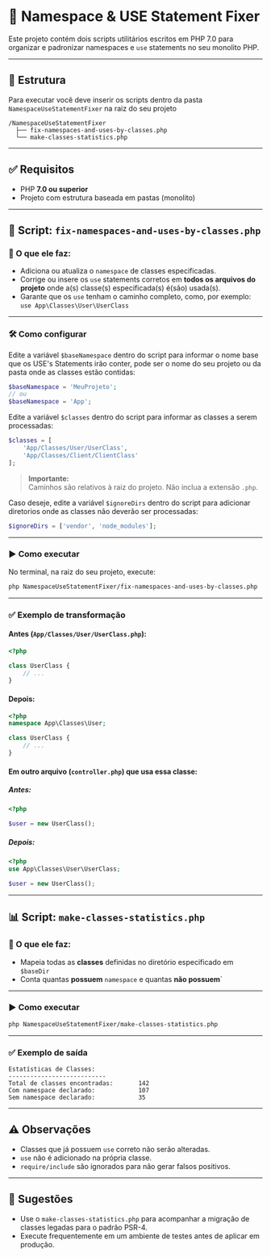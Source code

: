 
# 🧩 Namespace & USE Statement Fixer

Este projeto contém dois scripts utilitários escritos em PHP 7.0 para organizar e padronizar namespaces e `use` statements no seu monolito PHP.

---

## 📂 Estrutura
Para executar você deve inserir os scripts dentro da pasta `NamespaceUseStatementFixer` na raiz do seu projeto
```
/NamespaceUseStatementFixer
  ├── fix-namespaces-and-uses-by-classes.php
  └── make-classes-statistics.php
```

---

## ✅ Requisitos

- PHP **7.0 ou superior**
- Projeto com estrutura baseada em pastas (monolito)

---

## 🔧 Script: `fix-namespaces-and-uses-by-classes.php`

### 📌 O que ele faz:

- Adiciona ou atualiza o `namespace` de classes especificadas.
- Corrige ou insere os `use` statements corretos em **todos os arquivos do projeto** onde a(s) classe(s) especificada(s) é(são) usada(s).
- Garante que os `use` tenham o caminho completo, como, por exemplo:
  `use App\Classes\User\UserClass`

---

### 🛠️ Como configurar

Edite a variável `$baseNamespace` dentro do script para informar o nome base que os USE's Statements irão conter, pode ser o nome do seu projeto ou da pasta onde as classes estão contidas:

```php
$baseNamespace = 'MeuProjeto';
// ou
$baseNamespace = 'App';
```
Edite a variável `$classes` dentro do script para informar as classes a serem processadas:

```php
$classes = [
    'App/Classes/User/UserClass',
    'App/Classes/Client/ClientClass'
];
```

> **Importante:**  
> Caminhos são relativos à raiz do projeto. Não inclua a extensão `.php`.

Caso deseje, edite a variável `$ignoreDirs` dentro do script para adicionar diretorios onde as classes não deverão ser processadas:

```php
$ignoreDirs = ['vendor', 'node_modules'];
```

---

### ▶️ Como executar

No terminal, na raiz do seu projeto, execute:

```bash
php NamespaceUseStatementFixer/fix-namespaces-and-uses-by-classes.php
```

---

### ✅ Exemplo de transformação

#### Antes (`App/Classes/User/UserClass.php`):

```php
<?php

class UserClass {
    // ...
}
```

#### Depois:

```php
<?php
namespace App\Classes\User;

class UserClass {
    // ...
}
```

#### Em outro arquivo (`controller.php`) que usa essa classe:

##### Antes:

```php
<?php

$user = new UserClass();
```

##### Depois:

```php
<?php
use App\Classes\User\UserClass;

$user = new UserClass();
```

---

## 📊 Script: `make-classes-statistics.php`

### 📌 O que ele faz:

- Mapeia todas as **classes** definidas no diretório especificado em `$baseDir`
- Conta quantas **possuem** `namespace` e quantas **não possuem**`

---

### ▶️ Como executar

```bash
php NamespaceUseStatementFixer/make-classes-statistics.php
```

---

### ✅ Exemplo de saída

```
Estatísticas de Classes:
---------------------------
Total de classes encontradas:       142
Com namespace declarado:            107
Sem namespace declarado:            35
```

---

## ⚠️ Observações

- Classes que já possuem `use` correto não serão alteradas.
- `use` não é adicionado na própria classe.
- `require/include` são ignorados para não gerar falsos positivos.

---

## 💬 Sugestões

- Use o `make-classes-statistics.php` para acompanhar a migração de classes legadas para o padrão PSR-4.
- Execute frequentemente em um ambiente de testes antes de aplicar em produção.